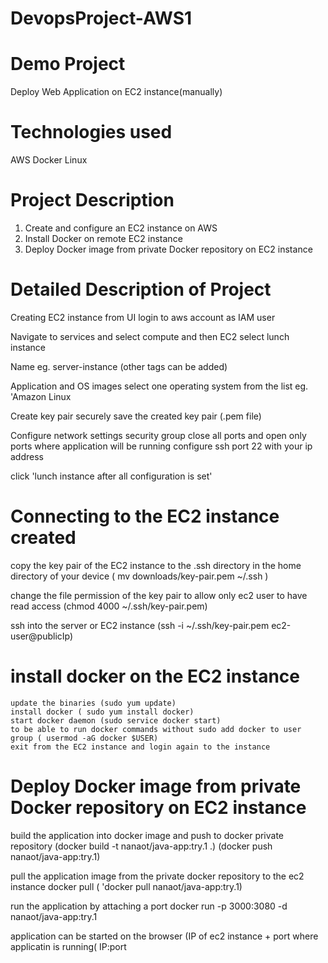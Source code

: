 # DevopsProject-AWS1

# Demo Project

  Deploy Web Application on EC2 instance(manually)

# Technologies used
   AWS
   Docker
   Linux

# Project Description
  1. Create and configure an EC2 instance on AWS
  2. Install Docker on remote EC2 instance
  3. Deploy Docker image from private Docker repository on EC2 instance

# Detailed Description of Project
   Creating EC2 instance from UI
  login to aws account as IAM user

  Navigate to services and select compute and then EC2
  select lunch instance

  Name eg. server-instance
  (other tags can be added)

  Application and OS images
  select one operating system from the list
  eg. 'Amazon Linux

  Create key pair
  securely save the created key pair (.pem file)


  Configure network settings
  security group 
  close all ports and open only ports where application will be running
  configure ssh port 22 with your ip address

  click 'lunch instance after all configuration is set'

  # Connecting to the EC2 instance created

  copy the key pair of the EC2 instance to the .ssh directory in the home directory of your device
  ( mv downloads/key-pair.pem ~/.ssh )

  change the file permission of the key pair to allow only ec2 user to have read access
  (chmod 4000 ~/.ssh/key-pair.pem)

  ssh into the server or EC2 instance
  (ssh -i ~/.ssh/key-pair.pem ec2-user@publicIp)


  # install docker on the EC2 instance
    update the binaries (sudo yum update)
    install docker ( sudo yum install docker)
    start docker daemon (sudo service docker start)
    to be able to run docker commands without sudo add docker to user group ( usermod -aG docker $USER)
    exit from the EC2 instance and login again to the instance


# Deploy Docker image from private Docker repository on EC2 instance
  build the application into docker image and push to docker private repository
  (docker build -t nanaot/java-app:try.1 .)
  (docker push nanaot/java-app:try.1)


  pull the application image from the private docker repository to the ec2 instance
  docker pull ( 'docker pull nanaot/java-app:try.1)

  run the application by attaching a port 
  docker run -p 3000:3080 -d nanaot/java-app:try.1

  application can be started on the browser 
  (IP of ec2 instance + port where applicatin is running(
  IP:port
    
    

    
  

  
  

  
  
  
  
  
